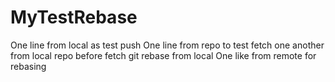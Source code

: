 # MyTestRebase
One line from local as test push
One line from repo to test fetch
one another from local repo before fetch
git rebase from local
One like from remote for rebasing
